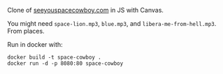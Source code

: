 Clone of [seeyouspacecowboy.com](http://seeyouspacecowboy.com/) in JS
with Canvas.

You might need `space-lion.mp3`, `blue.mp3`, and
`libera-me-from-hell.mp3`. From places.

Run in docker with:

    docker build -t space-cowboy .
    docker run -d -p 8080:80 space-cowboy
